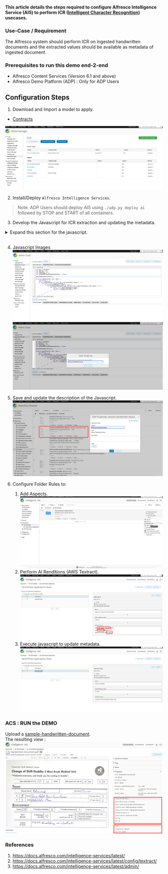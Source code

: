 #### This article details the steps required to configure Alfresco Intelligence Service (AIS) to perform ICR ([Intelligent Character Recognition](https://en.wikipedia.org/wiki/Intelligent_character_recognition)) usecases.

### Use-Case / Requirement
The Alfresco system should perform ICR on ingested handwritten documents and the extracted values should be available as metadata of ingested document.

### Prerequisites to run this demo end-2-end

* Alfresco Content Services (Version 6.1 and above)
* Alfresco Demo Platform (ADP) : Only for ADP Users

## Configuration Steps
1. Download and Import a model to apply.
* [Contracts](assets/CLM.zip)

![model-manager](assets/1.png)

2. Install/Deploy `Alfresco Intelligence Services`.
> Note: ADP Users should deploy AIS using `./adp.py deploy ai` followed by STOP and START of all containers.

3. Develop the Javascript for ICR extraction and updating the metadata.

<details>
  <summary>Expand this section for the javascript.</summary>

``` javascript
var doc = document;
var blocks = [];
var key_map = [];
var value_map = [];
var getReadyToFetchMemberNameFlag = false;

performDataExtraction();

function getValue(id, map, type) {
    var result = "";
    var b = map[id];
    if (b.relationships !== null && b.relationships.length > 0) {
        for (var y in b.relationships) {
            if (b.relationships[y].type == type) {
                if (b.relationships[y].ids !== null && b.relationships[y].ids.length > 0) {
                    for (var i in b.relationships[y].ids) {
                        var id = b.relationships[y].ids[i];
                        result += blocks[id].text + " ";
                    }
                }
            }
        }
    }
    return result;

}


function invokeUntilAvailable(renditionName) {
    var _rendition = getAISRendition();

//    for (var i = 0;(_rendition == undefined || _rendition == null); i++) {
    for (var i = 0;(i < 2); i++) {
        _rendition = getAISRendition(renditionName);
        logger.info("COUNTER - " + i + " - IS RENDITION UNDEFINED ???  - " + (_rendition == undefined || _rendition == null));
    }

    return _rendition;
}

function getAISRendition(renditionName) {
	logger.info("renditionName --> "+doc.name);
    return renditionService.getRenditionByName(doc, renditionName);
}



function performDataExtraction() {


	//var aisRendition = renditionService.getRenditionByName(doc, "cm:aiTextract");
	var aisRendition = invokeUntilAvailable("cm:aiTextract");

    if (aisRendition !== undefined && aisRendition !== null) {
        logger.info("**** RENDITION IS VERY MUCH AVAILABLE ****");

        var rdoc = search.findNode(aisRendition.nodeRef);
        if (rdoc !== null && rdoc.content !== undefined) {


            var j = JSON.parse(rdoc.content);

            // Loop all blocks and construct an array of all blocks, one with all key blocks and one with all value blocks
            if (j !== undefined && j.blocks.length > 0) {
                for (var x in j.blocks) {
                    var block = j.blocks[x];
                    blocks[block.id] = block;


                    if (block.entityTypes !== null && block.entityTypes.length > 0) {
                        if (block.entityTypes[0] == "KEY") {
                            key_map[block.id] = block;
                        }
                        if (block.entityTypes[0] == "VALUE") {
                            value_map[block.id] = block;
                        }
                    }

                    if (block.blockType == "LINE") {
                        if ((block.text.match(/Name/gi)) && (doc.properties["tx:memberName"] == "")) {
                            getReadyToFetchMemberNameFlag = true;
                            continue;
                        }

                        if (getReadyToFetchMemberNameFlag) {
                            doc.properties["tx:memberName"] = block.text;
                            getReadyToFetchMemberNameFlag = false;
                        }
                    }




                    doc.save();


                }

            }


            // Loop all key blocks, lookup the value
            for (var k in key_map) {
                var kblock = key_map[k];
                var ktext = getValue(kblock.id, key_map, "CHILD");
                var value = "";
                if (kblock.relationships !== null && kblock.relationships.length > 0) {
                    for (r in kblock.relationships) {
                        if (kblock.relationships[r].type == "VALUE") {
                            for (i in kblock.relationships[r].ids) {
                                value += getValue(kblock.relationships[r].ids[i], value_map, "CHILD") + " ";
                            }
                        }
                    }
                }

                logger.info("\nKey: " + ktext + "\nValue: " + value + "\n");

                if (ktext.match(/^Today's quote/gi)) {
                    doc.properties["lm:quote"] = value;
                }

                if (ktext.match(/^Date/gi)) {
					doc.properties["lm:dateofshiftchange"] = "";
					doc.save();

					var n = 0, N = 2;
					var dateofshiftchange = value.replace(/\s+/g, match => n++ < N ? "-" : match);

					//logger.info('>>> '+dateofshiftchange);
                    doc.properties["lm:dateofshiftchange"] = dateofshiftchange;
                }

                if (ktext.match(/^Catches & Saves/gi)) {
                    doc.properties["lm:catchesnsaves"] = value;
                }

				if (ktext.match(/^What can we do better/gi)) {
                    doc.properties["lm:whattodobetter"] = value;
                }


				logger.info(doc.properties["schema:textLines"]);
				var textLines = doc.properties["schema:textLines"].toString();
				var itemList = textLines.split(',');

				for(var i=0; i<itemList.length; i++){
					if(itemList[i] == 'Charge Nurse')
					 doc.properties["lm:nurse"] = itemList[i+1];
					if(itemList[i] == 'Unit Clerk')
					 doc.properties["lm:unitclerk"] = itemList[i+1];
					if(itemList[i].indexOf('Pending Admissions') != -1)
					 doc.properties["lm:pendingadmissioncount"] = itemList[i+1];
					if(itemList[i].indexOf('Announcements') != -1)
					 doc.properties["lm:announcement"] = itemList[i+1];
					if(itemList[i] == 'AM'){
					 doc.properties["lm:ismorningshift"] = (itemList[i-1] == 'X')?'Yes':'No';
					}
					if(itemList[i] == 'PM'){
					 doc.properties["lm:iseveningshift"] = (itemList[i-1] == 'X')?'Yes':'No';
					}

					 //doc.properties["lm:ismorningshift"] = ((doc.properties["lm:ismorningshift"] != 'No') && (itemList[i] == 'AM') && (itemList[i-1] == 'X'))?'Yes':'No';
					 //doc.properties["lm:iseveningshift"] = ((doc.properties["lm:iseveningshift"] != 'No') && (itemList[i] == 'PM') && (itemList[i-1] == 'X'))?'Yes':'No';
				}


                doc.save();


            }

            logger.log("\n--- **** **** **** ---\n");
        }

    } else {
        logger.info("**** RENDITION IS NOT YET AVAILABLE. AIS IS WORKING ON THE DOCUMENT ****");
    }

}


/*
	Example-Code-Start
    if (ktext.match(/as shown on your income tax return/gi) || ktext.match(/as shown on your income/gi) || ktext.match(/as sahowe on your income tae retum/gi)) {
    	doc.properties["tx:name"] = value;
        logger.info("\nFound income tax returning: " + ktext + "\nValue: " + value);
    }

	if (block.text.match(/^W-9$/gi)) {
        logger.info("Found W-9 in: " + block.text);
        doc.properties["tx:docType"] = block.text;
    }

	Example-Code-End
*/


```
</details>
<br/>

4. Javascript Images
![develop-javascript-1](assets/2.png)
![develop-javascript-2](assets/3.png)


4. Save and update the description of the Javascript.
![script-descrition](assets/4.png)


5. Configure Folder Rules to:
    1. Add Aspects.
    ![add-aspects](assets/5a.png)
    2. Perform AI Renditions (AWS Textract).
    ![ai-rendition](assets/5b.png)
    3. Execute javascript to update metadata.
    ![ececute-js](assets/5c.png)


### ACS : RUN the DEMO
Upload a [sample-handwritten-document](assets/Handwritten-Document.pdf). <br/>
The resulting view :
![result](assets/6.png)


### References
1. https://docs.alfresco.com/intelligence-services/latest/
2. https://docs.alfresco.com/intelligence-services/latest/config/textract/
3. https://docs.alfresco.com/intelligence-services/latest/admin/